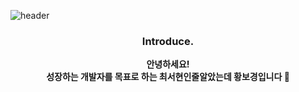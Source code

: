 ![header](https://capsule-render.vercel.app/api?type=waving&color=auto&height=150&section=header&text=Welcome!&fontSize=40&fontAlignY=35)
<div align=center>
 
### Introduce.
<b>안녕하세요!<br>
성장하는 개발자를 목표로 하는 최서현인줄알았는데 황보경입니다 :sunflower:</b>


</div>
